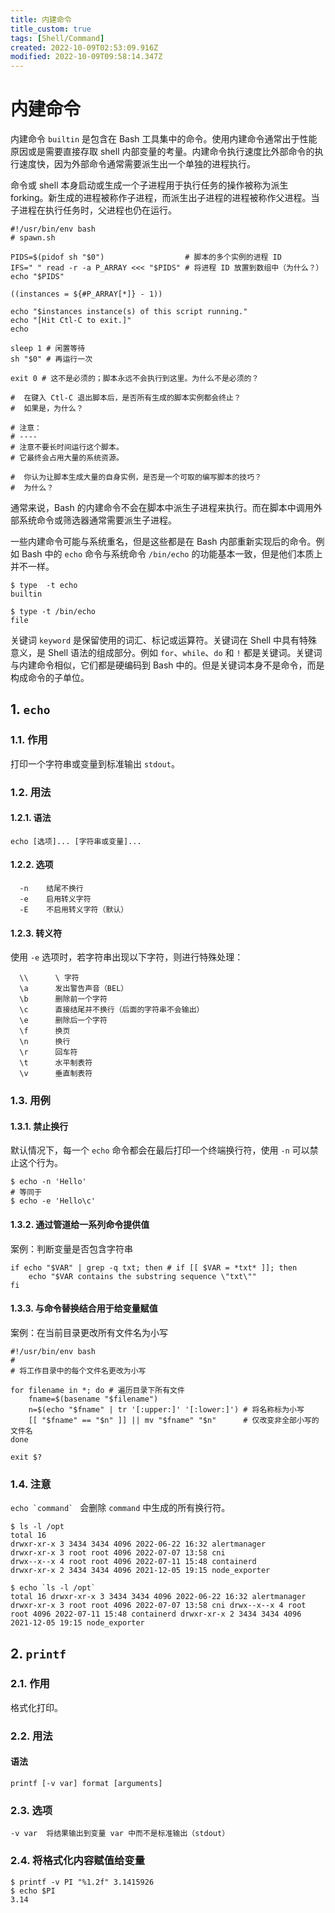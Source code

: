 ```yaml
---
title: 内建命令
title_custom: true
tags: [Shell/Command]
created: 2022-10-09T02:53:09.916Z
modified: 2022-10-09T09:58:14.347Z
---
```


# 内建命令

内建命令 `builtin` 是包含在 Bash 工具集中的命令。使用内建命令通常出于性能原因或是需要直接存取 shell 内部变量的考量。内建命令执行速度比外部命令的执行速度快，因为外部命令通常需要派生出一个单独的进程执行。

命令或 shell 本身启动或生成一个子进程用于执行任务的操作被称为派生 forking。新生成的进程被称作子进程，而派生出子进程的进程被称作父进程。当子进程在执行任务时，父进程也仍在运行。

```shell
#!/usr/bin/env bash
# spawn.sh

PIDS=$(pidof sh "$0")                  # 脚本的多个实例的进程 ID
IFS=" " read -r -a P_ARRAY <<< "$PIDS" # 将进程 ID 放置到数组中（为什么？）
echo "$PIDS"

((instances = ${#P_ARRAY[*]} - 1))

echo "$instances instance(s) of this script running."
echo "[Hit Ctl-C to exit.]"
echo

sleep 1 # 闲置等待
sh "$0" # 再运行一次

exit 0 # 这不是必须的；脚本永远不会执行到这里。为什么不是必须的？

#  在键入 Ctl-C 退出脚本后，是否所有生成的脚本实例都会终止？
#  如果是，为什么？

# 注意：
# ----
# 注意不要长时间运行这个脚本。
# 它最终会占用大量的系统资源。

#  你认为让脚本生成大量的自身实例，是否是一个可取的编写脚本的技巧？
#  为什么？
```

通常来说，Bash 的内建命令不会在脚本中派生子进程来执行。而在脚本中调用外部系统命令或筛选器通常需要派生子进程。

一些内建命令可能与系统重名，但是这些都是在 Bash 内部重新实现后的命令。例如 Bash 中的 `echo` 命令与系统命令 `/bin/echo` 的功能基本一致，但是他们本质上并不一样。

```shell
$ type  -t echo
builtin

$ type -t /bin/echo
file
```

关键词 `keyword` 是保留使用的词汇、标记或运算符。关键词在 Shell 中具有特殊意义，是 Shell 语法的组成部分。例如 `for`、`while`、`do` 和 `!` 都是关键词。关键词与内建命令相似，它们都是硬编码到 Bash 中的。但是关键词本身不是命令，而是构成命令的子单位。

## 1. `echo`

### 1.1. 作用

打印一个字符串或变量到标准输出 `stdout`。

### 1.2. 用法

#### 1.2.1. 语法

```shell
echo [选项]... [字符串或变量]...
```

#### 1.2.2. 选项

```
  -n	结尾不换行
  -e	启用转义字符
  -E	不启用转义字符（默认）
```

#### 1.2.3. 转义符

使用 `-e` 选项时，若字符串出现以下字符，则进行特殊处理：

```
  \\      \ 字符
  \a      发出警告声音（BEL）
  \b      删除前一个字符
  \c      直接结尾并不换行（后面的字符串不会输出）
  \e      删除后一个字符
  \f      换页
  \n      换行
  \r      回车符
  \t      水平制表符
  \v      垂直制表符
```

### 1.3. 用例

#### 1.3.1. 禁止换行

默认情况下，每一个 `echo` 命令都会在最后打印一个终端换行符，使用 `-n` 可以禁止这个行为。

```shell
$ echo -n 'Hello'
# 等同于
$ echo -e 'Hello\c'
```

#### 1.3.2. 通过管道给一系列命令提供值

案例：判断变量是否包含字符串

```shell
if echo "$VAR" | grep -q txt; then # if [[ $VAR = *txt* ]]; then
    echo "$VAR contains the substring sequence \"txt\""
fi
```

#### 1.3.3. 与命令替换结合用于给变量赋值

案例：在当前目录更改所有文件名为小写

```shell
#!/usr/bin/env bash
#
# 将工作目录中的每个文件名更改为小写

for filename in *; do # 遍历目录下所有文件
    fname=$(basename "$filename")
    n=$(echo "$fname" | tr '[:upper:]' '[:lower:]') # 将名称标为小写
    [[ "$fname" == "$n" ]] || mv "$fname" "$n"      # 仅改变非全部小写的文件名
done

exit $?
```

### 1.4. 注意

`` echo `command`  `` 会删除 `command` 中生成的所有换行符。

```shell
$ ls -l /opt
total 16
drwxr-xr-x 3 3434 3434 4096 2022-06-22 16:32 alertmanager
drwxr-xr-x 3 root root 4096 2022-07-07 13:58 cni
drwx--x--x 4 root root 4096 2022-07-11 15:48 containerd
drwxr-xr-x 2 3434 3434 4096 2021-12-05 19:15 node_exporter

$ echo `ls -l /opt`
total 16 drwxr-xr-x 3 3434 3434 4096 2022-06-22 16:32 alertmanager drwxr-xr-x 3 root root 4096 2022-07-07 13:58 cni drwx--x--x 4 root root 4096 2022-07-11 15:48 containerd drwxr-xr-x 2 3434 3434 4096 2021-12-05 19:15 node_exporter
```

## 2. `printf`

### 2.1. 作用

格式化打印。

### 2.2. 用法

#### 语法

```shell
printf [-v var] format [arguments]
```

#### 

### 2.3. 选项

```
-v var  将结果输出到变量 var 中而不是标准输出（stdout）
```

### 2.4. 将格式化内容赋值给变量

```shell
$ printf -v PI "%1.2f" 3.1415926
$ echo $PI
3.14
```

###
